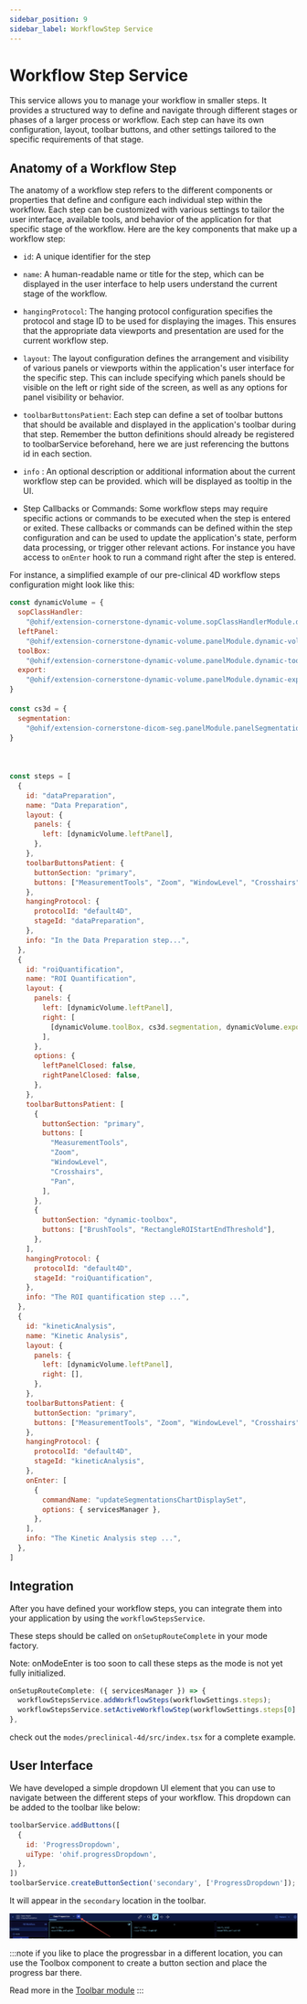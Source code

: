 ```yaml
---
sidebar_position: 9
sidebar_label: WorkflowStep Service
---
```


# Workflow Step Service

This service allows you to manage your workflow in smaller steps. It provides a structured way to define and navigate through different stages
or phases of a larger process or workflow. Each step can have its own configuration, layout, toolbar buttons, and other settings tailored to the specific requirements of that stage.

## Anatomy of a Workflow Step

The anatomy of a workflow step refers to the different components or properties that define and configure each individual step within the workflow. Each step can be customized with various settings to tailor the user interface, available tools, and behavior of the application for that specific stage of the workflow. Here are the key components that make up a workflow step:

- `id`: A unique identifier for the step
- `name`: A human-readable name or title for the step, which can be displayed in the user interface to help users understand the current stage of the workflow.
- `hangingProtocol`:  The hanging protocol configuration specifies the protocol and stage ID to be used for displaying the images. This ensures that the appropriate data viewports and presentation are used for the current workflow step.
- `layout`: The layout configuration defines the arrangement and visibility of various panels or viewports within the application's user interface for the specific step. This can include specifying which panels should be visible on the left or right side of the screen, as well as any options for panel visibility or behavior.
- `toolbarButtonsPatient`: Each step can define a set of toolbar buttons that should be available and displayed in the application's toolbar during that step. Remember the button definitions should already be registered to toolbarService beforehand, here we are just referencing the buttons id in each section.
- `info` : An optional description or additional information about the current workflow step can be provided. which
will be displayed as tooltip in the UI.

- Step Callbacks or Commands: Some workflow steps may require specific actions or commands to be executed when the step is entered or exited. These callbacks or commands can be defined within the step configuration and can be used to update the application's state, perform data processing, or trigger other relevant actions. For instance you have access to `onEnter` hook to run a command right after the step is entered.

For instance, a simplified example of our pre-clinical 4D workflow steps configuration might look like this:

```js
const dynamicVolume = {
  sopClassHandler:
    "@ohif/extension-cornerstone-dynamic-volume.sopClassHandlerModule.dynamic-volume",
  leftPanel:
    "@ohif/extension-cornerstone-dynamic-volume.panelModule.dynamic-volume",
  toolBox:
    "@ohif/extension-cornerstone-dynamic-volume.panelModule.dynamic-toolbox",
  export:
    "@ohif/extension-cornerstone-dynamic-volume.panelModule.dynamic-export",
}

const cs3d = {
  segmentation:
    "@ohif/extension-cornerstone-dicom-seg.panelModule.panelSegmentation",
}



const steps = [
  {
    id: "dataPreparation",
    name: "Data Preparation",
    layout: {
      panels: {
        left: [dynamicVolume.leftPanel],
      },
    },
    toolbarButtonsPatient: {
      buttonSection: "primary",
      buttons: ["MeasurementTools", "Zoom", "WindowLevel", "Crosshairs", "Pan"],
    },
    hangingProtocol: {
      protocolId: "default4D",
      stageId: "dataPreparation",
    },
    info: "In the Data Preparation step...",
  },
  {
    id: "roiQuantification",
    name: "ROI Quantification",
    layout: {
      panels: {
        left: [dynamicVolume.leftPanel],
        right: [
          [dynamicVolume.toolBox, cs3d.segmentation, dynamicVolume.export],
        ],
      },
      options: {
        leftPanelClosed: false,
        rightPanelClosed: false,
      },
    },
    toolbarButtonsPatient: [
      {
        buttonSection: "primary",
        buttons: [
          "MeasurementTools",
          "Zoom",
          "WindowLevel",
          "Crosshairs",
          "Pan",
        ],
      },
      {
        buttonSection: "dynamic-toolbox",
        buttons: ["BrushTools", "RectangleROIStartEndThreshold"],
      },
    ],
    hangingProtocol: {
      protocolId: "default4D",
      stageId: "roiQuantification",
    },
    info: "The ROI quantification step ...",
  },
  {
    id: "kineticAnalysis",
    name: "Kinetic Analysis",
    layout: {
      panels: {
        left: [dynamicVolume.leftPanel],
        right: [],
      },
    },
    toolbarButtonsPatient: {
      buttonSection: "primary",
      buttons: ["MeasurementTools", "Zoom", "WindowLevel", "Crosshairs", "Pan"],
    },
    hangingProtocol: {
      protocolId: "default4D",
      stageId: "kineticAnalysis",
    },
    onEnter: [
      {
        commandName: "updateSegmentationsChartDisplaySet",
        options: { servicesManager },
      },
    ],
    info: "The Kinetic Analysis step ...",
  },
]

```

## Integration

After you have defined your workflow steps, you can integrate them into your application by using the `workflowStepsService`.

These steps should be called on `onSetupRouteComplete` in your mode factory.


Note: onModeEnter is too soon to call these steps as the mode is not yet fully initialized.


```js
onSetupRouteComplete: ({ servicesManager }) => {
  workflowStepsService.addWorkflowSteps(workflowSettings.steps);
  workflowStepsService.setActiveWorkflowStep(workflowSettings.steps[0].id);
},
```

check out the `modes/preclinical-4d/src/index.tsx` for a complete example.


## User Interface

We have developed a simple dropdown UI element that you can use to navigate between the different steps of your workflow. This dropdown can be added to the toolbar like below:

```js
toolbarService.addButtons([
  {
    id: 'ProgressDropdown',
    uiType: 'ohif.progressDropdown',
  },
])
toolbarService.createButtonSection('secondary', ['ProgressDropdown']);
```

It will appear in the `secondary` location in the toolbar.

![alt text](../../../assets/img/progressDropdown.png)

:::note
if you like to place the progressbar in a different location, you can use the Toolbox component
to create a button section and place the progress bar there.

Read more in the [Toolbar module](../../extensions//modules/toolbar.md)
:::
